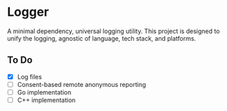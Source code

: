 # Logger

A minimal dependency, universal logging utility.
This project is designed to unify the logging, agnostic of language, tech stack, and platforms.

## To Do

- [x] Log files
- [ ] Consent-based remote anonymous reporting
- [ ] Go implementation
- [ ] C++ implementation
